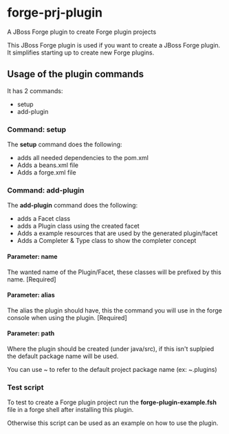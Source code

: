 forge-prj-plugin
================

A JBoss Forge plugin to create Forge plugin projects

This JBoss Forge plugin is used if you want to create a JBoss Forge plugin.
It simplifies starting up to create new Forge plugins.

Usage of the plugin commands
----------------------------

It has 2 commands:
* setup
* add-plugin

### Command: setup
The **setup** command does the following:
* adds all needed dependencies to the pom.xml
* Adds a beans.xml file
* Adds a forge.xml file

### Command: add-plugin
The **add-plugin** command does the following:
* adds a Facet  class
* adds a Plugin class using the created facet
* Adds a example resources that are used by the generated plugin/facet
* Adds a Completer & Type class to show the completer concept

#### Parameter: name
The wanted name of the Plugin/Facet, these classes will be prefixed by this name. [Required]

#### Parameter: alias
The alias the plugin should have, this the command you will use in the forge console when using the plugin. [Required]

#### Parameter: path
Where the plugin should be created (under java/src), if this isn't suplpied the default package name will be used.

You can use ~ to refer to the default project package name (ex: ~.plugins)

### Test script

To test to create a Forge plugin project run the **forge-plugin-example.fsh** file in a forge shell after installing this plugin.

Otherwise this script can be used as an example on how to use the plugin.


